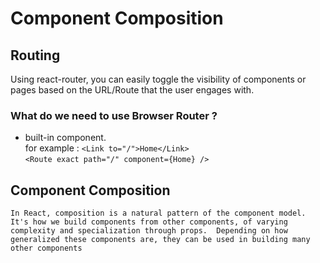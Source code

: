 # Component Composition  

## Routing  
  Using react-router, you can easily toggle the visibility of components or pages based on the URL/Route that the user engages with.  

### What do we need to use Browser Router ?
  -  built-in <Link> component.  
  for example : 
   ` <Link to="/">Home</Link> `  
   ` <Route exact path="/" component={Home} /> `  


## Component Composition 
    In React, composition is a natural pattern of the component model.  
    It's how we build components from other components, of varying complexity and specialization through props.  Depending on how generalized these components are, they can be used in building many other components


   
   

